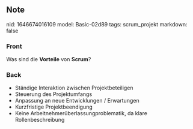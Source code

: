 ## Note
nid: 1646674016109
model: Basic-02d89
tags: scrum_projekt
markdown: false

### Front
Was sind die <b>Vorteile</b> von <b>Scrum</b>?

### Back
<ul>
  <li>Ständige Interaktion zwischen Projektbeteiligen
  <li>Steuerung des Projektumfangs
  <li>Anpassung an neue Entwicklungen / Erwartungen
  <li>Kurzfristige Projektbeendigung
  <li>Keine Arbeitnehmerüberlassungproblematik, da klare
  Rollenbeschreibung
</ul>
